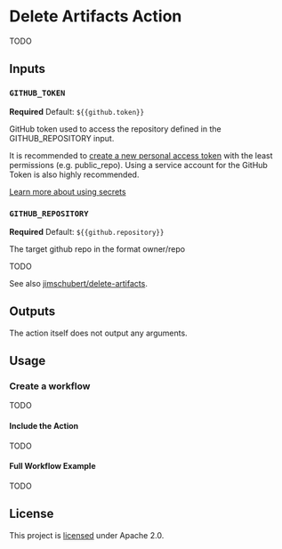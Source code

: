 # Delete Artifacts Action

TODO

## Inputs

### `GITHUB_TOKEN`

**Required** Default: `${{github.token}}`

GitHub token used to access the repository defined in the GITHUB_REPOSITORY input.

It is recommended to [create a new personal access token](https://github.com/settings/tokens/new) with the least permissions (e.g. public_repo).
Using a service account for the GitHub Token is also highly recommended.

[Learn more about using secrets](https://help.github.com/en/actions/automating-your-workflow-with-github-actions/creating-and-using-encrypted-secrets)

### `GITHUB_REPOSITORY`

**Required** Default: `${{github.repository}}`

The target github repo in the format owner/repo

TODO

See also [jimschubert/delete-artifacts](https://github.com/jimschubert/delete-artifacts).

## Outputs

The action itself does not output any arguments.

## Usage

### Create a workflow

TODO

#### Include the Action 

TODO

#### Full Workflow Example

TODO

## License

This project is [licensed](./LICENSE) under Apache 2.0.
